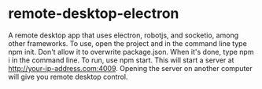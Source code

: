 # remote-desktop-electron
A remote desktop app that uses electron, robotjs, and socketio, among other frameworks. 
To use, open the project and in the command line type npm init. Don't allow it to overwrite package.json. When it's done, type npm i in the command line. To run, use npm start. This will start a server at http://your-ip-address.com:4009. Opening the server on another computer will give you remote desktop control.
